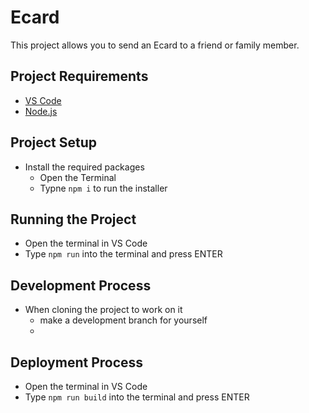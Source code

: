 # Ecard

This project allows you to send an Ecard to a friend or family member.

## Project Requirements
- [VS Code](https://code.visualstudio.com/)
- [Node.js](https://nodejs.org/en/)

## Project Setup
- Install the required packages
  - Open the Terminal
  - Typne `npm i` to run the installer 

## Running the Project
- Open the terminal in VS Code
- Type `npm run` into the terminal and press ENTER

## Development Process
- When cloning the project to work on it
  - make a development branch for yourself
  - 

## Deployment Process
- Open the terminal in VS Code
- Type `npm run build` into the terminal and press ENTER
